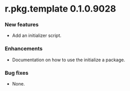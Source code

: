 # r.pkg.template 0.1.0.9028
### New features
* Add an initializer script.
### Enhancements
* Documentation on how to use the initialize a package.
### Bug fixes
* None.
